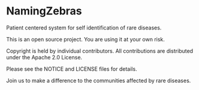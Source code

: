 NamingZebras
============

Patient centered system for self identification of rare diseases.

This is an open source project.
You are using it at your own risk.

Copyright is held by individual contributors.
All contributions are distributed under the Apache 2.0 License.

Please see the NOTICE and LICENSE files for details.

Join us to make a difference to the communities affected by rare diseases.

